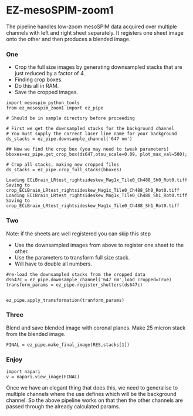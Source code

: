 # EZ-mesoSPIM-zoom1


The pipeline handles low-zoom mesoSPIM data acquired over multiple channels with left and right sheet separately.
It registers one sheet image onto the other and then produces a blended image.





### One
* Crop the full size images by generating downsampled stacks that are just reduced by a factor of 4.
* Finding crop boxes.
* Do this all in RAM.
* Save the cropped images.
```
import mesospim_python_tools
from ez_mesospim_zoom1 import ez_pipe

# Should be in sample directory before proceeding

# First we get the downsampled stacks for the background channel
# You must supply the correct laser line name for your background
ds_stacks = ez_pipe.downsample_channel('647 nm')

## Now we find the crop box (you may need to tweak parameters)
bboxes=ez_pipe.get_crop_box(ds647,otsu_scale=0.09, plot_max_val=500);

# Crop all stacks, making new cropped files
ds_stacks = ez_pipe.crop_full_stacks(bboxes)

Loading ECiBrain_LRtest_rightsideskew_Mag1x_Tile0_Ch488_Sh0_Rot0.tiff
Saving to crop_ECiBrain_LRtest_rightsideskew_Mag1x_Tile0_Ch488_Sh0_Rot0.tiff
Loading ECiBrain_LRtest_rightsideskew_Mag1x_Tile0_Ch488_Sh1_Rot0.tiff
Saving to crop_ECiBrain_LRtest_rightsideskew_Mag1x_Tile0_Ch488_Sh1_Rot0.tiff

```


### Two
Note: if the sheets are well registered you can skip this step
* Use the downsampled images from above to register one sheet to the other.
* Use the parameters to transform full size stack.
* Will have to double all numbers.

```
#re-load the downsampled stacks from the cropped data
ds647c = ez_pipe.downsample_channel('647 nm',load_cropped=True)
transform_params = ez_pipe.register_shutters(ds647c)


ez_pipe.apply_transformation(tranform_params)
```

### Three
Blend and save blended image with coronal planes.
Make 25 micron stack from the blended image.
```
FINAL = ez_pipe.make_final_image(RES,stacks[1])
```

### Enjoy
```
import napari
v = napari.view_image(FINAL)
```

Once we have an elegant thing that does this, we need to generalise to multiple channels
where the use defines which will be the background channel. So the above pipeline works
on that then the other channels are passed through the already calculated params.
